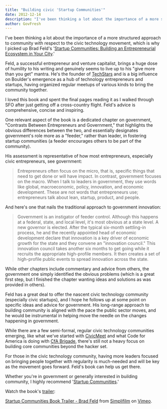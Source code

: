 ```yaml
---
title: "Building civic 'Startup Communities'"
date: 2012-12-14
description: "I've been thinking a lot about the importance of a more structured approach to community with respect to the civic technology movement, which is why I picked up Brad Feld's 'Startup Communities: Building an Entrepreneurial Ecosystem in Your City.'"
author: GovFresh
---
```




I've been thinking a lot about the importance of a more structured approach to community with respect to the civic technology movement, which is why I picked up Brad Feld's '<a href="http://www.amazon.com/exec/obidos/ASIN/1118441540/startuprev-20">Startup Communities: Building an Entrepreneurial Ecosystem in Your City</a>.'

Feld, a successful entrepreneur and venture capitalist, brings a huge dose of humility to his writing and genuinely seems to live up to his "give more than you get" mantra. He's the founder of <a href="http://www.techstars.com/">TechStars</a> and is a big influence on Boulder's emergence as a hub of technology entrepreneurs and startups, having organized regular meetups of various kinds to bring the community together.

I loved this book and spent the final pages reading it as I walked through SFO after just getting off a cross-country flight. Feld's advice is comprehensive, concise and inspiring. 

One relevant aspect of the book is a dedicated chapter on government, "Contrasts Between Entrepreneurs and Government," that highlights the obvious differences between the two, and essentially designates government's role more as a "feeder," rather than leader, in fostering startup communities (a feeder encourages others to be part of the community).

His assessment is representative of how most entrepreneurs, especially civic entrepreneurs, see government:

<blockquote>Entrepreneurs often focus on the micro, that is, specific things that need to get done or will have impact. In contrast, government focuses on the macro. When I talk to leaders in government, they use words like global, macroeconomic, policy, innovation, and economic development. These are not words that entrepreneurs use; entrepreneurs talk about lean, startup, product, and people.</blockquote>

And here's one that nails the traditional approach to government innovation:

<blockquote>Government is an instigator of feeder control. Although this happens at a federal, state, and local level, it's most obvious at a state level. A new governor is elected. After the typical six-month settling-in process, he and the recently appointed head of economic development declare that innovation is a key driver of economic growth for the state and they convene an "innovation council." This innovation council takes another six months to get going while it recruits the appropriate high-profile members. It then creates a set of high-profile public events to spread innovation across the state.</blockquote>

While other chapters include commentary and advice from others, the government one simply identified the obvious problems (which is a great first step, but I finished the chapter wanting ideas and solutions as was provided in others). 

Feld has a great deal to offer the nascent civic technology community (especially civic startups), and I hope he follows up at some point on specific ideas and advice for government. His long-range approach to building community is aligned with the pace the public sector moves, and he would be instrumental in helping move the needle on the changes happening in government.

While there are a few semi-formal, regular civic technology communities emerging, like what we've started with <a href="http://civicmeet.org">CivicMeet</a> and what Code for America is doing with <a href="http://brigade.codeforamerica.org/">CfA Brigade</a>, there's still not a heavy focus on building core communities beyond the hacker set.

For those in the civic technology community, having more leaders focused on bringing people together with regularity is much-needed and will be key as the movement goes forward. Feld's book can help us get there.

Whether you're in government or generally interested in building community, I highly recommend '<a href="http://www.amazon.com/exec/obidos/ASIN/1118441540/startuprev-20">Startup Communities</a>.' 

Watch the book's <a href="http://vimeo.com/49479748">trailer</a>:

 <p><a href="http://vimeo.com/49479748">Startup Communities Book Trailer - Brad Feld</a> from <a href="http://vimeo.com/simplifilm">Simplifilm</a> on <a href="http://vimeo.com">Vimeo</a>.</p>
